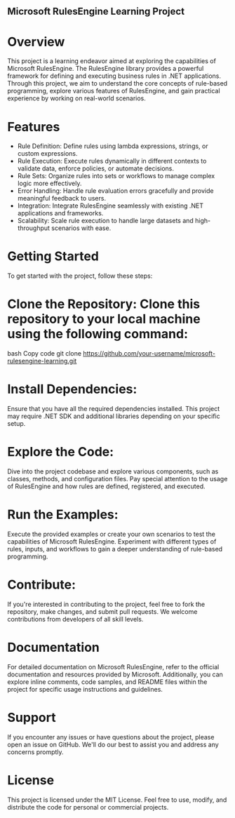 ## Microsoft RulesEngine Learning Project
# Overview
This project is a learning endeavor aimed at exploring the capabilities of Microsoft RulesEngine. The RulesEngine library provides a powerful framework for defining and executing business rules in .NET applications. Through this project, we aim to understand the core concepts of rule-based programming, explore various features of RulesEngine, and gain practical experience by working on real-world scenarios.

# Features
-  Rule Definition: Define rules using lambda expressions, strings, or custom expressions.
-  Rule Execution: Execute rules dynamically in different contexts to validate data, enforce policies, or automate decisions.
-  Rule Sets: Organize rules into sets or workflows to manage complex logic more effectively.
-  Error Handling: Handle rule evaluation errors gracefully and provide meaningful feedback to users.
-  Integration: Integrate RulesEngine seamlessly with existing .NET applications and frameworks.
-  Scalability: Scale rule execution to handle large datasets and high-throughput scenarios with ease.
#  Getting Started
To get started with the project, follow these steps:

# Clone the Repository: Clone this repository to your local machine using the following command:
bash
Copy code
git clone https://github.com/your-username/microsoft-rulesengine-learning.git

# Install Dependencies: 
Ensure that you have all the required dependencies installed. This project may require .NET SDK and additional libraries depending on your specific setup.

# Explore the Code: 
Dive into the project codebase and explore various components, such as classes, methods, and configuration files. Pay special attention to the usage of RulesEngine and how rules are defined, registered, and executed.

# Run the Examples: 
Execute the provided examples or create your own scenarios to test the capabilities of Microsoft RulesEngine. Experiment with different types of rules, inputs, and workflows to gain a deeper understanding of rule-based programming.

# Contribute: 
If you're interested in contributing to the project, feel free to fork the repository, make changes, and submit pull requests. We welcome contributions from developers of all skill levels.

# Documentation
For detailed documentation on Microsoft RulesEngine, refer to the official documentation and resources provided by Microsoft. Additionally, you can explore inline comments, code samples, and README files within the project for specific usage instructions and guidelines.

# Support
If you encounter any issues or have questions about the project, please open an issue on GitHub. We'll do our best to assist you and address any concerns promptly.

# License
This project is licensed under the MIT License. Feel free to use, modify, and distribute the code for personal or commercial projects.

